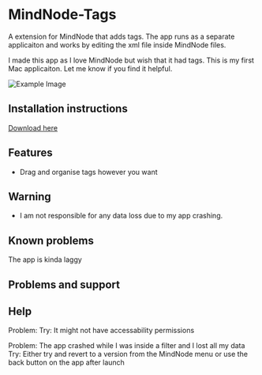 # MindNode-Tags
A extension for MindNode that adds tags. The app runs as a separate applicaiton and works by editing the xml file inside MindNode files.

I made this app as I love MindNode but wish that it had tags. This is my first Mac applicaiton. Let me know if you find it helpful.

![Example Image](https://github.com/jonpdw/MindNode-Tags/raw/master/MindNode%20Tag%20Extension%20Simple%20Image.png)

## Installation instructions
[Download here](https://github.com/jonpdw/MindNode-Tags/realeases/latest)

## Features
* Drag and organise tags however you want

## Warning
* I am not responsible for any data loss due to my app crashing. 



## Known problems
The app is kinda laggy 

## Problems and support

## Help

Problem: 
Try: It might not have accessability permissions

Problem: The app crashed while I was inside a filter and I lost all my data
Try: Either try and revert to a version from the MindNode menu or use the back button on the app after launch

